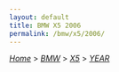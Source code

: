 ```yaml
---
layout: default
title: BMW X5 2006
permalink: /bmw/x5/2006/
---
```

[*Home*](/) > [*BMW*](/bmw/) > [*X5*](/bmw/x5/) > [*YEAR*](/bmw/x5/year/)
